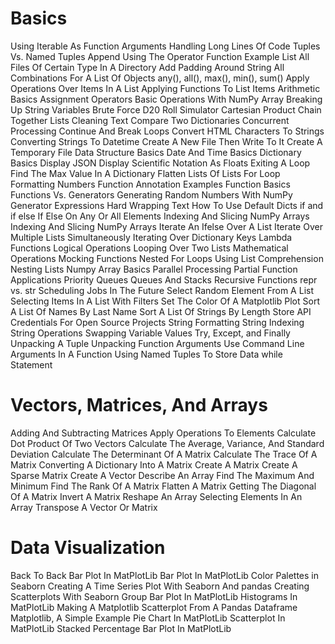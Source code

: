 # Basics

Using Iterable As Function Arguments
Handling Long Lines Of Code
Tuples Vs. Named Tuples
Append Using The Operator
Function Example
List All Files Of Certain Type In A Directory
Add Padding Around String
All Combinations For A List Of Objects
any(), all(), max(), min(), sum()
Apply Operations Over Items In A List
Applying Functions To List Items
Arithmetic Basics
Assignment Operators
Basic Operations With NumPy Array
Breaking Up String Variables
Brute Force D20 Roll Simulator
Cartesian Product
Chain Together Lists
Cleaning Text
Compare Two Dictionaries
Concurrent Processing
Continue And Break Loops
Convert HTML Characters To Strings
Converting Strings To Datetime
Create A New File Then Write To It
Create A Temporary File
Data Structure Basics
Date And Time Basics
Dictionary Basics
Display JSON
Display Scientific Notation As Floats
Exiting A Loop
Find The Max Value In A Dictionary
Flatten Lists Of Lists
For Loop
Formatting Numbers
Function Annotation Examples
Function Basics
Functions Vs. Generators
Generating Random Numbers With NumPy
Generator Expressions
Hard Wrapping Text
How To Use Default Dicts
if and if else
If Else On Any Or All Elements
Indexing And Slicing NumPy Arrays
Indexing And Slicing NumPy Arrays
Iterate An Ifelse Over A List
Iterate Over Multiple Lists Simultaneously
Iterating Over Dictionary Keys
Lambda Functions
Logical Operations
Looping Over Two Lists
Mathematical Operations
Mocking Functions
Nested For Loops Using List Comprehension
Nesting Lists
Numpy Array Basics
Parallel Processing
Partial Function Applications
Priority Queues
Queues And Stacks
Recursive Functions
repr vs. str
Scheduling Jobs In The Future
Select Random Element From A List
Selecting Items In A List With Filters
Set The Color Of A Matplotlib Plot
Sort A List Of Names By Last Name
Sort A List Of Strings By Length
Store API Credentials For Open Source Projects
String Formatting
String Indexing
String Operations
Swapping Variable Values
Try, Except, and Finally
Unpacking A Tuple
Unpacking Function Arguments
Use Command Line Arguments In A Function
Using Named Tuples To Store Data
while Statement


# Vectors, Matrices, And Arrays

Adding And Subtracting Matrices
Apply Operations To Elements
Calculate Dot Product Of Two Vectors
Calculate The Average, Variance, And Standard Deviation
Calculate The Determinant Of A Matrix
Calculate The Trace Of A Matrix
Converting A Dictionary Into A Matrix
Create A Matrix
Create A Sparse Matrix
Create A Vector
Describe An Array
Find The Maximum And Minimum
Find The Rank Of A Matrix
Flatten A Matrix
Getting The Diagonal Of A Matrix
Invert A Matrix
Reshape An Array
Selecting Elements In An Array
Transpose A Vector Or Matrix



# Data Visualization

Back To Back Bar Plot In MatPlotLib
Bar Plot In MatPlotLib
Color Palettes in Seaborn
Creating A Time Series Plot With Seaborn And pandas
Creating Scatterplots With Seaborn
Group Bar Plot In MatPlotLib
Histograms In MatPlotLib
Making A Matplotlib Scatterplot From A Pandas Dataframe
Matplotlib, A Simple Example
Pie Chart In MatPlotLib
Scatterplot In MatPlotLib
Stacked Percentage Bar Plot In MatPlotLib
